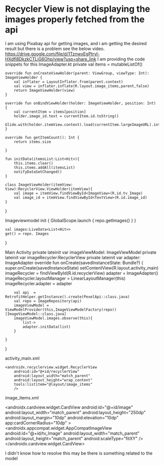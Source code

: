 
# Recycler View is not displaying the images properly fetched from the api

I am using Pixabay api for getting images, and i am getting the desired result but there is a problem see the below video.
https://drive.google.com/file/d/1TznwxEgPtryl-HXdfl8DkzkCTLiG6Ohp/view?usp=share_link
I am providing the code snippets for this 
ImageAdapter.kt
    private val items = mutableListOf<Hit>()


    override fun onCreateViewHolder(parent: ViewGroup, viewType: Int): ImageViewHolder {
        val inflater = LayoutInflater.from(parent.context)
        val view = inflater.inflate(R.layout.image_items,parent,false)
        return ImageViewHolder(view)
    }

    override fun onBindViewHolder(holder: ImageViewHolder, position: Int) {
        val currentItem = items[position]
        holder.image_id.text = currentItem.id.toString()
        Glide.with(holder.itemView.context).load(currentItem.largeImageURL).into(holder.image)
    }

    override fun getItemCount(): Int {
        return items.size

    }

    fun initData(itemsList:List<Hit>){
        this.items.clear()
        this.items.addAll(itemsList)
        notifyDataSetChanged()
    }

    class ImageViewHolder(itemView: View):RecyclerView.ViewHolder(itemView){
        val image = itemView.findViewById<ImageView>(R.id.tv_Image)
        val image_id = itemView.findViewById<TextView>(R.id.image_id)
    }

}

Imageviewmodel
    init {
        GlobalScope.launch {
            repo.getImages()
        }
    }

    val images:LiveData<List<Hit>>
    get() = repo. Images



}

Main Activity
    private lateinit var imageViewModel: ImageViewModel
    private lateinit var imageRecycler:RecyclerView
    private lateinit var adapter: ImageAdapter
    override fun onCreate(savedInstanceState: Bundle?) {
        super.onCreate(savedInstanceState)
        setContentView(R.layout.activity_main)
        imageRecycler  = findViewById(R.id.recyclerView)
        adapter = ImageAdapter()
        imageRecycler.layoutManager = LinearLayoutManager(this)
        imageRecycler.adapter = adapter

        val api  = RetrofitHelper.getInstance().create(PexelApi::class.java)
        val repo = ImageRepository(api)
        imageViewModel = ViewModelProvider(this,ImageViewModelFactory(repo))[ImageViewModel::class.java]
        imageViewModel.images.observe(this){
            list->
            adapter.initData(list)
        }

    }
}

activity_main.xml
<LinearLayout xmlns:android="http://schemas.android.com/apk/res/android"
    xmlns:app="http://schemas.android.com/apk/res-auto"
    xmlns:tools="http://schemas.android.com/tools"
    android:layout_width="match_parent"
    android:layout_height="match_parent"
    tools:context=".MainActivity">

    <androidx.recyclerview.widget.RecyclerView
        android:id="@+id/recyclerView"
        android:layout_width="match_parent"
        android:layout_height="wrap_content"
        tools:listitem="@layout/image_items"
        />

</LinearLayout>

image_items.xml
<?xml version="1.0" encoding="utf-8"?>
<LinearLayout xmlns:android="http://schemas.android.com/apk/res/android"
    android:layout_width="match_parent"
    android:layout_height="match_parent"
    xmlns:app="http://schemas.android.com/apk/res-auto">
    <androidx.cardview.widget.CardView
        android:id="@+id/image"
        android:layout_width="match_parent"
        android:layout_height="250dp"
        android:layout_margin="10dp"
        android:elevation="10dp"
        app:cardCornerRadius="10dp"
        >
        <TextView
            android:id="@+id/image_id"
            android:layout_width="wrap_content"
            android:layout_height="wrap_content"
            android:layout_margin="12dp"
            android:text="id"
            />
        <androidx.appcompat.widget.AppCompatImageView
            android:id="@+id/tv_Image"
            android:layout_width="match_parent"
            android:layout_height="match_parent"
            android:scaleType="fitXY"
            />
    </androidx.cardview.widget.CardView>

</LinearLayout>

I didn't know how to resolve this may be there is something related to the model

        